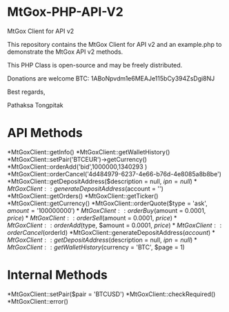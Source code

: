 MtGox-PHP-API-V2
================

MtGox Client for API v2

This repository contains the MtGox Client for API v2
and an example.php to demonstrate the MtGox API v2 methods.

This PHP Class is open-source and may be freely distributed.

Donations are welcome
BTC: 1ABoNpvdm1e6MEAJe115bCy394ZsDgi8NJ


Best regards,

Pathaksa Tongpitak


API Methods
================
*MtGoxClient::getInfo()
*MtGoxClient::getWalletHistory()
*MtGoxClient::setPair('BTCEUR')->getCurrency()
*MtGoxClient::orderAdd('bid',1000000,1340293 )
*MtGoxClient::orderCancel('4d484979-6237-4e66-b76d-4e8085a8b8be')
*MtGoxClient::getDepositAddress($description = null, $ipn = null)
*MtGoxClient::generateDepositAddress($account = '')
*MtGoxClient::getOrders()
*MtGoxClient::getTicker()
*MtGoxClient::getCurrency()
*MtGoxClient::orderQuote($type = 'ask', $amount = '100000000')
*MtGoxClient::orderBuy($amount = 0.0001, $price)
*MtGoxClient::orderSell($amount = 0.0001, $price)
*MtGoxClient::orderAdd($type, $amount = 0.0001, $price)
*MtGoxClient::orderCancel($orderId)
*MtGoxClient::generateDepositAddress($account)
*MtGoxClient::getDepositAddress($description = null, $ipn = null)
*MtGoxClient::getWalletHistory($currency = 'BTC', $page = 1)

Internal Methods
================
*MtGoxClient::setPair($pair = 'BTCUSD')
*MtGoxClient::checkRequired()
*MtGoxClient::error()